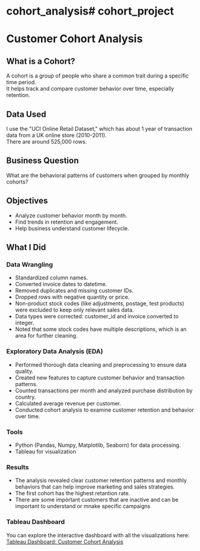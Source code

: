 # cohort_analysis# cohort_project
# Customer Cohort Analysis

## What is a Cohort?  
A cohort is a group of people who share a common trait during a specific time period.  
It helps track and compare customer behavior over time, especially retention.

## Data Used  
I use the "UCI Online Retail Dataset," which has about 1 year of transaction data from a UK online store (2010-2011).  
There are around 525,000 rows.

## Business Question  
What are the behavioral patterns of customers when grouped by monthly cohorts?

## Objectives  
- Analyze customer behavior month by month.  
- Find trends in retention and engagement.  
- Help business understand customer lifecycle.

## What I Did  

### Data Wrangling  
- Standardized column names.  
- Converted invoice dates to datetime.  
- Removed duplicates and missing customer IDs.  
- Dropped rows with negative quantity or price.  
- Non-product stock codes (like adjustments, postage, test products) were excluded to keep only relevant sales data.
- Data types were corrected: customer_id and invoice converted to integer.
- Noted that some stock codes have multiple descriptions, which is an area for further cleaning.

### Exploratory Data Analysis (EDA)  
- Performed thorough data cleaning and preprocessing to ensure data quality.  
- Created new features to capture customer behavior and transaction patterns.  
- Counted transactions per month and analyzed purchase distribution by country.  
- Calculated average revenue per customer.  
- Conducted cohort analysis to examine customer retention and behavior over time.

### Tools  
- Python (Pandas, Numpy, Matplotlib, Seaborn) for data processing.  
- Tableau for visualization 


### Results
- The analysis revealed clear customer retention patterns and monthly behaviors that can help improve marketing and sales strategies.
- The first cohort has the highest retantion rate.
- There are some impórtant customers that are inactive and can be important to understand or mnake specific campaigns

### Tableau Dashboard
You can explore the interactive dashboard with all the visualizations here:
[Tableau Dashboard: Customer Cohort Analysis](https://public.tableau.com/app/profile/vinicius.giacomini.frantz/viz/Cohort_analysis_17480910712760/Painel1)
